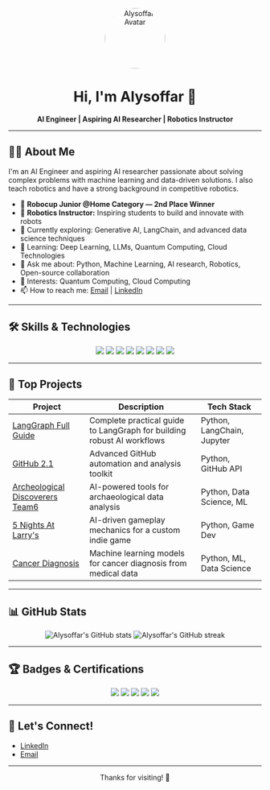 <!-- Profile Header -->
<p align="center">
  <img src="https://avatars.githubusercontent.com/u/your-github-id?v=4" width="120" alt="Alysoffar Avatar" style="border-radius: 50%">
</p>
<h1 align="center">Hi, I'm Alysoffar 👋</h1>
<p align="center"><b>AI Engineer | Aspiring AI Researcher | Robotics Instructor</b></p>

---

## 👨‍💻 About Me

I'm an AI Engineer and aspiring AI researcher passionate about solving complex problems with machine learning and data-driven solutions. I also teach robotics and have a strong background in competitive robotics.

- 🥈 **Robocup Junior @Home Category — 2nd Place Winner**
- 🤖 **Robotics Instructor:** Inspiring students to build and innovate with robots
- 🔭 Currently exploring: Generative AI, LangChain, and advanced data science techniques
- 🌱 Learning: Deep Learning, LLMs, Quantum Computing, Cloud Technologies
- 💬 Ask me about: Python, Machine Learning, AI research, Robotics, Open-source collaboration
- 🧠 Interests: Quantum Computing, Cloud Computing
- 📫 How to reach me: [Email](mailto:alysoffar06@gmail.com) | [LinkedIn](https://www.linkedin.com/in/aly-soffar-4a7317295)

---

## 🛠️ Skills & Technologies

<p align="center">
  <img src="https://img.shields.io/badge/-Python-black?style=flat-square&logo=python" />
  <img src="https://img.shields.io/badge/-TensorFlow-black?style=flat-square&logo=tensorflow" />
  <img src="https://img.shields.io/badge/-PyTorch-black?style=flat-square&logo=pytorch" />
  <img src="https://img.shields.io/badge/-LangChain-black?style=flat-square&logo=langchain" />
  <img src="https://img.shields.io/badge/-Jupyter-black?style=flat-square&logo=jupyter" />
  <img src="https://img.shields.io/badge/-Quantum%20Computing-black?style=flat-square&logo=ibm" />
  <img src="https://img.shields.io/badge/-Cloud%20Technologies-black?style=flat-square&logo=cloudflare" />
  <img src="https://img.shields.io/badge/-Git-black?style=flat-square&logo=git" />
  <!-- Add more skills as needed -->
</p>

---

## 🚀 Top Projects

| Project | Description | Tech Stack |
| ------- | ----------- | ---------- |
| [LangGraph Full Guide](https://github.com/Alysoffar/LangGraph_FullGuide) | Complete practical guide to LangGraph for building robust AI workflows | Python, LangChain, Jupyter |
| [GitHub 2.1](https://github.com/Alysoffar/GitHub-2.1) | Advanced GitHub automation and analysis toolkit | Python, GitHub API |
| [Archeological Discoverers Team6](https://github.com/Alysoffar/Archeological_discoverers_Team6) | AI-powered tools for archaeological data analysis | Python, Data Science, ML |
| [5 Nights At Larry's](https://github.com/Alysoffar/5NightsAtLarry-s) | AI-driven gameplay mechanics for a custom indie game | Python, Game Dev |
| [Cancer Diagnosis](https://github.com/Alysoffar/CancerDiganosis) | Machine learning models for cancer diagnosis from medical data | Python, ML, Data Science |

---

## 📊 GitHub Stats

<p align="center">
  <img src="https://github-readme-stats.vercel.app/api?username=Alysoffar&show_icons=true&theme=github_dark" alt="Alysoffar's GitHub stats" />
  <img src="https://github-readme-streak-stats.herokuapp.com/?user=Alysoffar&theme=github-dark-blue" alt="Alysoffar's GitHub streak" />
</p>

---

## 🏆 Badges & Certifications

<p align="center">
  <img src="https://img.shields.io/badge/-Coursera%20AI%20Specialization-blue?style=flat-square&logo=coursera" />
  <img src="https://img.shields.io/badge/-Coursera%20AWS%20Essentials-yellow?style=flat-square&logo=amazon-aws" />
  <img src="https://img.shields.io/badge/-Coursera%20Python%20for%20Everybody-blue?style=flat-square&logo=python" />
  <img src="https://img.shields.io/badge/-QWorld%20QBronze-purple?style=flat-square" />
  <img src="https://img.shields.io/badge/-QWorld%20QNickel-silver?style=flat-square" />
</p>

---

## 🤝 Let's Connect!

- [LinkedIn](https://www.linkedin.com/in/aly-soffar-4a7317295)
- [Email](mailto:alysoffar06@gmail.com)

---

<p align="center">Thanks for visiting! 🚀</p>
